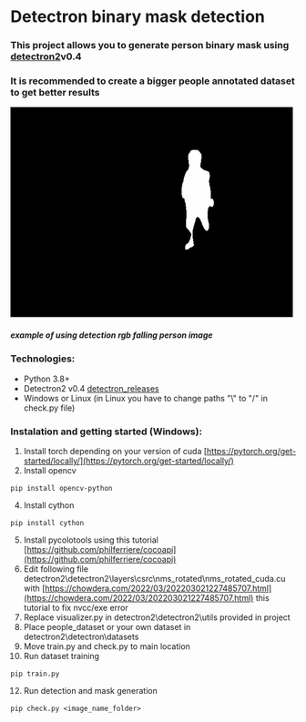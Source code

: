 # Detectron binary mask detection
### This project allows you to generate person binary mask using [detectron2](https://github.com/facebookresearch/detectron2)v0.4
### It is recommended to create a bigger people annotated dataset to get better results
![Alt Text](binary_mask_detection.gif)
##### example of using detection rgb falling person image
### Technologies:
* Python 3.8+
* Detectron2 v0.4 [detectron_releases](https://github.com/facebookresearch/detectron2/releases)
* Windows or Linux (in Linux you have to change paths "\\" to "/" in check.py file) 
### Instalation and getting started (Windows):
1. Install torch depending on your version of cuda [https://pytorch.org/get-started/locally/](https://pytorch.org/get-started/locally/)
2. Install opencv
```
pip install opencv-python
```
4. Install cython
```
pip install cython
```
5. Install pycolotools using this tutorial [https://github.com/philferriere/cocoapi](https://github.com/philferriere/cocoapi)
6. Edit following file detectron2\detectron2\layers\csrc\nms_rotated\nms_rotated_cuda.cu with [https://chowdera.com/2022/03/202203021227485707.html](https://chowdera.com/2022/03/202203021227485707.html) this tutorial to fix nvcc/exe error
8. Replace visualizer.py in detectron2\detectron2\utils provided in project
9. Place people_dataset or your own dataset in detectron2\detectron\datasets
10. Move train.py and check.py to main location 
11. Run dataset training
``` 
pip train.py
```
12. Run detection and mask generation
```
pip check.py <image_name_folder>
```

